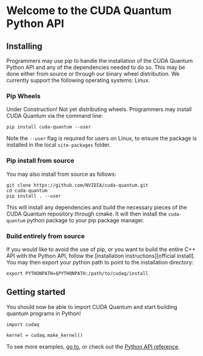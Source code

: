 # Welcome to the CUDA Quantum Python API

## Installing 
Programmers may use pip to handle the installation of the CUDA Quantum Python API 
and any of the dependencies needed to do so. This may be done either from source or
through our binary wheel distribution. We currently support the following operating 
systems: Linux.

### Pip Wheels
Under Construction! Not yet distributing wheels.
Programmers may install CUDA Quantum via the command line:
```
pip install cuda-quantum --user
```
Note the `--user` flag is required for users on Linux, to ensure the package
is installed in the local `site-packages` folder.

### Pip install from source
You may also install from source as follows:
```
git clone https://github.com/NVIDIA/cuda-quantum.git
cd cuda-quantum
pip install . --user
```
This will install any dependencies and build the necessary pieces of the CUDA Quantum 
repository through cmake. It will then install the `cuda-quantum` python package to your
pip package manager.

### Build entirely from source
If you would like to avoid the use of pip, or you want to build the entire C++ API with the
Python API, follow the [installation instructions][official install]. You may then export your python path to point to the installation directory:
```
export PYTHONPATH=$PYTHONPATH:/path/to/cudaq/install
```

[official_install]: https://nvidia.github.io/cuda-quantum/latest/install.html

## Getting started 
You should now be able to import CUDA Quantum and start building quantum programs in Python!
```
import cudaq 

kernel = cudaq.make_kernel()
```

To see more examples, [go to][python examples], or check out the [Python API reference][python api reference].

[python examples]: https://nvidia.github.io/cuda-quantum/latest/using/python.html
[python api reference]: https://nvidia.github.io/cuda-quantum/latest/api/languages/python_api.html